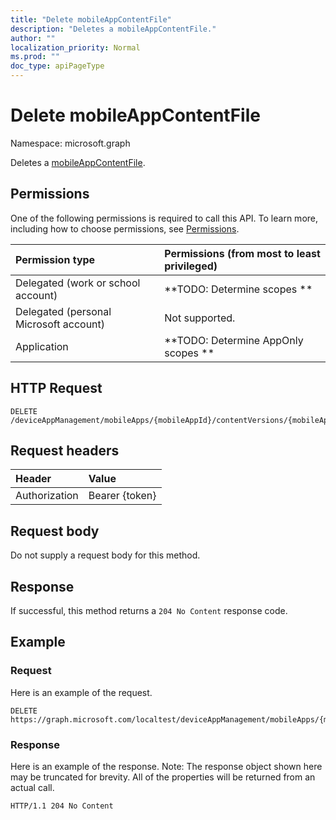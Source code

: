 ```yaml
---
title: "Delete mobileAppContentFile"
description: "Deletes a mobileAppContentFile."
author: ""
localization_priority: Normal
ms.prod: ""
doc_type: apiPageType
---
```


# Delete mobileAppContentFile

Namespace: microsoft.graph

Deletes a [mobileAppContentFile](../resources/intune-apps-mobileappcontentfile.md).

## Permissions
One of the following permissions is required to call this API. To learn more, including how to choose permissions, see [Permissions](/concepts/permissions-reference.md).

|Permission type|Permissions (from most to least privileged)|
|:---|:---|
|Delegated (work or school account)|**TODO: Determine scopes **|
|Delegated (personal Microsoft account)|Not supported.|
|Application|**TODO: Determine AppOnly scopes **|

## HTTP Request
<!-- {
  "blockType": "ignored"
}
-->
``` http
DELETE /deviceAppManagement/mobileApps/{mobileAppId}/contentVersions/{mobileAppContentId}/files/{mobileAppContentFileId}
```

## Request headers
|Header|Value|
|:---|:---|
|Authorization|Bearer {token}|

## Request body
Do not supply a request body for this method.

## Response
If successful, this method returns a `204 No Content` response code.

## Example

### Request
Here is an example of the request.
<!-- {
  "blockType": "request",
  "name": "delete_mobileappcontentfile"
}
-->
``` http
DELETE https://graph.microsoft.com/localtest/deviceAppManagement/mobileApps/{mobileAppId}/contentVersions/{mobileAppContentId}/files/{mobileAppContentFileId}
```

### Response
Here is an example of the response. Note: The response object shown here may be truncated for brevity. All of the properties will be returned from an actual call.
<!-- {
  "blockType": "response",
  "truncated": true
}
-->
``` http
HTTP/1.1 204 No Content
```

